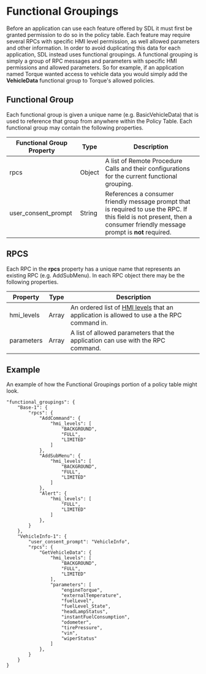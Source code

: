 # Functional Groupings
Before an application can use each feature offered by SDL it must first be granted permission to do so in the policy table.  Each feature may require several RPCs with specific HMI level permission, as well allowed parameters and other information.  In order to avoid duplicating this data for each application, SDL instead uses functional groupings.  A functional grouping is simply a group of RPC messages and parameters with specific HMI permissions and allowed parameters.  So for example, if an application named Torque wanted access to vehicle data you would simply add the **VehicleData** functional group to Torque's allowed policies.

## Functional Group
Each functional group is given a unique name (e.g. BasicVehicleData) that is used to reference that group from anywhere within the Policy Table.  Each functional group may contain the following properties.

| Functional Group Property | Type | Description |
| -------- | ---- | ----------- |
| rpcs | Object |  A list of Remote Procedure Calls and their configurations for the current functional grouping. |
| user_consent_prompt | String | References a consumer friendly message prompt that is required to use the RPC.  If this field is not present, then a consumer friendly message prompt is **not** required. |

## RPCS
Each RPC in the **rpcs** property has a unique name that represents an existing RPC  (e.g. AddSubMenu).  In each RPC object there may be the following properties.

| Property | Type | Description |
| -------- | ---- | ----------- |
| hmi_levels | Array | An ordered list of [HMI levels](../application-policies/#Application-HMI-Levels) that an application is allowed to use a the RPC command in. |
| parameters | Array | A list of allowed parameters that the application can use with the RPC command. |

## Example
An example of how the Functional Groupings portion of a policy table might look.

    "functional_groupings": {
        "Base-1": {
            "rpcs": {
                "AddCommand": {
                    "hmi_levels": [
                        "BACKGROUND",
                        "FULL",
                        "LIMITED"
                    ]
                },
                "AddSubMenu": {
                    "hmi_levels": [
                        "BACKGROUND",
                        "FULL",
                        "LIMITED"
                    ]
                },
                "Alert": {
                    "hmi_levels": [
                        "FULL",
                        "LIMITED"
                    ]
                },
            }
        },
        "VehicleInfo-1": {
            "user_consent_prompt": "VehicleInfo",
            "rpcs": {
                "GetVehicleData": {
                    "hmi_levels": [
                        "BACKGROUND",
                        "FULL",
                        "LIMITED"
                    ],
                    "parameters": [
                        "engineTorque",
                        "externalTemperature",
                        "fuelLevel",
                        "fuelLevel_State",
                        "headLampStatus",
                        "instantFuelConsumption",
                        "odometer",
                        "tirePressure",
                        "vin",
                        "wiperStatus"
                    ]
                },
            }
        }
    }